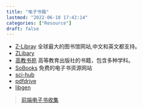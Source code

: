 ```yaml
---
title: "电子书箱"
lastmod: "2022-06-18 17:42:14"
categories: ["Resource"]
draft: false
---
```


-   [Z-Libray](https://zh.z-lib.org/) 全球最大的图书馆网站,中文和英文都支持。
-   [ZLibary](https://zh.usa1lib.org/)
-   [高教书苑](https://ebook.hep.com.cn/ebooks/h5/index.html) 高等教育出版社的书籍，包含多种学科。
-   [SoBooks](https://sobooks.cc/) 免费的电子书资源网站
-   [sci-hub](https://sci-hub.pro/)
-   [pdfdrive](http://www.pdfdrive.com/)
-   [libgen](https://libgen.gs/)

> [前端电子书收集](<http://www.yuanchengcheng.vip/books>)